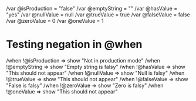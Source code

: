 /var @isProduction = "false"
/var @emptyString = ""
/var @hasValue = "yes"
/var @nullValue = null
/var @trueValue = true
/var @falseValue = false
/var @zeroValue = 0
/var @oneValue = 1

# Testing negation in @when

/when !@isProduction => show "Not in production mode"
/when !@emptyString => show "Empty string is falsy"
/when !@hasValue => show "This should not appear"
/when !@nullValue => show "Null is falsy"
/when !@trueValue => show "This should not appear"
/when !@falseValue => show "False is falsy"
/when !@zeroValue => show "Zero is falsy"
/when !@oneValue => show "This should not appear"